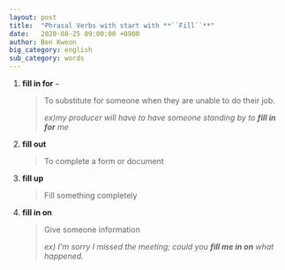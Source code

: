 ```yaml
---
layout: post
title:  "Phrasal Verbs with start with **``Fill``**"
date:   2020-08-25 09:00:00 +0900
author: Ben Kweon
big_category: english
sub_category: words
---
```




1. **fill in for** ``~``

   > To substitute for someone when they are unable to do their job.
   >
   > *ex)my producer will have to have someone standing by to **fill in for** me*

2. **fill out**

   > To complete a form or document

3. **fill up**

   > Fill something completely

4. **fill in on**

   > Give someone information
   >
   > *ex) I'm sorry I missed the meeting; could you **fill me in on** what happened.*